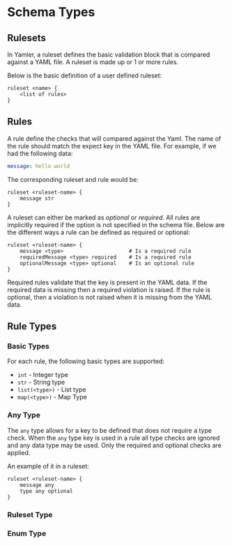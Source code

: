 # Schema Types

## Rulesets

In Yamler, a ruleset defines the basic validation block that is compared against a YAML file. A ruleset is made up or 1 or more rules.

Below is the basic definition of a user defined ruleset:

```text
ruleset <name> {
    <list of rules>
}
```

## Rules

A rule define the checks that will compared against the Yaml. The name of the rule should match the expect key in the YAML file. For example, if we had the following data:

```yaml
message: hello world
```

The corresponding ruleset and rule would be:

```text
ruleset <ruleset-name> {
    message str
}
```

A ruleset can either be marked as *optional* or *required*. All rules are implicitly required if the option is not specified in the schema file. Below are the different ways a rule can be defined as required or optional:

```text
ruleset <ruleset-name> {
    message <type>                     # Is a required rule
    requiredMessage <type> required    # Is a required rule
    optionalMessage <type> optional    # Is an optional rule
}
```

Required rules validate that the key is present in the YAML data. If the required data is missing then a required violation is raised. If the rule is optional, then a violation is not raised when it is missing from the YAML data.

## Rule Types

### Basic Types

For each rule, the following basic types are supported:

* `int` - Integer type
* `str` - String type
* `list(<type>)` - List type
* `map(<type>)` - Map Type

### Any Type

The `any` type allows for a key to be defined that does not require a type check. When the `any` type key is used in a rule all type checks are ignored and any data type may be used. Only the required and optional checks are applied.

An example of it in a ruleset:

```text
ruleset <ruleset-name> {
    message any
    type any optional
}
```

### Ruleset Type

### Enum Type
